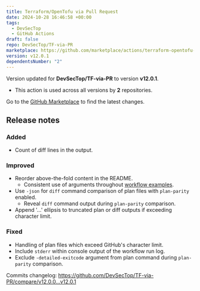 ```yaml
---
title: Terraform/OpenTofu via Pull Request
date: 2024-10-28 16:46:58 +00:00
tags:
  - DevSecTop
  - GitHub Actions
draft: false
repo: DevSecTop/TF-via-PR
marketplace: https://github.com/marketplace/actions/terraform-opentofu-via-pull-request
version: v12.0.1
dependentsNumber: "2"
---
```



Version updated for **DevSecTop/TF-via-PR** to version **v12.0.1**.
- This action is used across all versions by **2** repositories.

Go to the [GitHub Marketplace](https://github.com/marketplace/actions/terraform-opentofu-via-pull-request) to find the latest changes.

## Release notes

### Added

- Count of diff lines in the output.

### Improved

- Reorder above-the-fold content in the README.
  - Consistent use of arguments throughout [workflow examples](https://github.com/DevSecTop/TF-via-PR?tab=readme-ov-file#where-to-find-more-examples).
- Use `-json` for `diff` command comparison of plan files with `plan-parity` enabled.
  - Reveal `diff` command output during `plan-parity` comparison.
- Append '…' ellipsis to truncated plan or diff outputs if exceeding character limit.

### Fixed 

- Handling of plan files which exceed GitHub's character limit.
- Include `stderr` within console output of the workflow run log.
- Exclude `-detailed-exitcode` argument from plan command during `plan-parity` comparison.

Commits changelog: <https://github.com/DevSecTop/TF-via-PR/compare/v12.0.0...v12.0.1>
